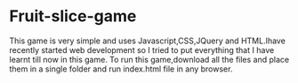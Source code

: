 # Fruit-slice-game
This game is very simple and uses Javascript,CSS,JQuery and HTML.Ihave recently started web development so I tried to put everything that I have learnt till now in this game.
To run this game,download all the files and place them in a single folder and run index.html file in any browser.
